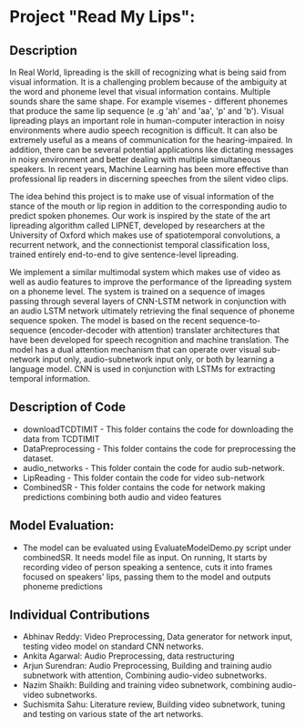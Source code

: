# Project "Read My Lips":

## Description

In Real World, lipreading is the skill of recognizing what is being said from visual information. It is a challenging problem because of the ambiguity at the word and phoneme level that visual information contains. Multiple sounds share the same shape. For example visemes - different phonemes that produce the same lip sequence  (e .g 'ah' and  'aa', 'p' and 'b'). Visual lipreading plays an important role in human-computer interaction in noisy environments where audio speech recognition is difficult. It can also be extremely useful as a means of communication for the hearing-impaired. In addition, there can be several potential applications like dictating messages in noisy environment and better dealing with multiple simultaneous speakers. 
In recent years, Machine Learning has been more effective than professional lip readers in discerning speeches from the silent video clips.

The idea behind this project is to make use of visual information of the stance of the mouth or lip region in addition to the corresponding audio to predict spoken phonemes. Our work is inspired by the state of the art lipreading algorithm called LIPNET, developed by researchers at the University of Oxford which makes use of spatiotemporal convolutions, a recurrent network, and the connectionist temporal classification loss, trained entirely end-to-end to give sentence-level lipreading.

We implement a similar multimodal system which makes use of video as well as audio features to improve the performance of the lipreading system on a phoneme level. The system is trained on a sequence of images passing through several layers of CNN-LSTM network in conjunction with an audio LSTM network ultimately retrieving the final sequence of phoneme sequence spoken. The model is based on the recent sequence-to-sequence (encoder-decoder with attention) translater architectures that have been developed for speech recognition and machine translation. The model has a dual attention mechanism that can operate over visual sub-network input only, audio-subnetwork input only, or both by learning a language model. CNN is used in conjunction with LSTMs for extracting temporal information.

## Description of Code

* downloadTCDTIMIT - This folder contains the code for downloading the data from TCDTIMIT
* DataPreprocessing - This folder contains the code for preprocessing the dataset.
* audio_networks - This folder contain the code for audio sub-network.
* LipReading - This folder contain the code for video sub-network
* CombinedSR - This folder contains the code for network making predictions combining both audio and video features

## Model Evaluation:
* The model can be evaluated using EvaluateModelDemo.py script under combinedSR. It needs model file as input. On running, It starts by recording video of person speaking a sentence, cuts it into frames focused on speakers' lips,  passing them to the model and outputs phoneme predictions

## Individual Contributions

* Abhinav Reddy:  Video Preprocessing, Data generator for network input, testing video model on standard CNN networks.
* Ankita Agarwal:  Audio Preprocessing, data restructuring
* Arjun Surendran:  Audio Preprocessing, Building and training audio subnetwork with attention, Combining audio-video subnetworks.
* Nazim Shaikh:  Building and training video subnetwork, combining audio-video subnetworks.
* Suchismita Sahu:  Literature review, Building video subnetwork, tuning and testing on various state of the art networks.
